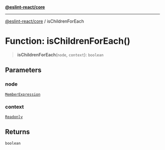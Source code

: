 [**@eslint-react/core**](../README.md)

***

[@eslint-react/core](../README.md) / isChildrenForEach

# Function: isChildrenForEach()

> **isChildrenForEach**(`node`, `context`): `boolean`

## Parameters

### node

[`MemberExpression`](../-internal-/type-aliases/MemberExpression.md)

### context

[`Readonly`](../-internal-/type-aliases/Readonly.md)

## Returns

`boolean`
